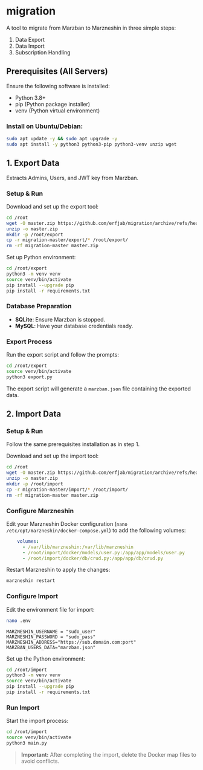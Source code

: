 # migration

A tool to migrate from Marzban to Marzneshin in three simple steps:
1. Data Export
2. Data Import
3. Subscription Handling

## Prerequisites (All Servers)

Ensure the following software is installed:

- Python 3.8+
- pip (Python package installer)
- venv (Python virtual environment)

### Install on Ubuntu/Debian:
```bash
sudo apt update -y && sudo apt upgrade -y
sudo apt install -y python3 python3-pip python3-venv unzip wget
```

## 1. Export Data

Extracts Admins, Users, and JWT key from Marzban.

### Setup & Run

Download and set up the export tool:
```bash
cd /root
wget -O master.zip https://github.com/erfjab/migration/archive/refs/heads/master.zip
unzip -o master.zip
mkdir -p /root/export
cp -r migration-master/export/* /root/export/
rm -rf migration-master master.zip
```

Set up Python environment:
```bash
cd /root/export
python3 -m venv venv
source venv/bin/activate
pip install --upgrade pip
pip install -r requirements.txt
```

### Database Preparation

- **SQLite**: Ensure Marzban is stopped.
- **MySQL**: Have your database credentials ready.

### Export Process

Run the export script and follow the prompts:
```bash
cd /root/export
source venv/bin/activate
python3 export.py
```

The export script will generate a `marzban.json` file containing the exported data.

## 2. Import Data

### Setup & Run

Follow the same prerequisites installation as in step 1.

Download and set up the import tool:
```bash
cd /root
wget -O master.zip https://github.com/erfjab/migration/archive/refs/heads/master.zip
unzip -o master.zip
mkdir -p /root/import
cp -r migration-master/import/* /root/import/
rm -rf migration-master master.zip
```

### Configure Marzneshin

Edit your Marzneshin Docker configuration (`nano /etc/opt/marzneshin/docker-compose.yml`) to add the following volumes:
```yaml
    volumes:
      - /var/lib/marzneshin:/var/lib/marzneshin
      - /root/import/docker/models/user.py:/app/app/models/user.py
      - /root/import/docker/db/crud.py:/app/app/db/crud.py
```

Restart Marzneshin to apply the changes:
```bash
marzneshin restart
```

### Configure Import

Edit the environment file for import:
```bash
nano .env
```
```
MARZNESHIN_USERNAME = "sudo_user"
MARZNESHIN_PASSWORD = "sudo_pass"
MARZNESHIN_ADDRESS="https://sub.domain.com:port"
MARZBAN_USERS_DATA="marzban.json"
```

Set up the Python environment:
```bash
cd /root/import
python3 -m venv venv
source venv/bin/activate
pip install --upgrade pip
pip install -r requirements.txt
```

### Run Import

Start the import process:
```bash
cd /root/import
source venv/bin/activate
python3 main.py
```

> **Important:** After completing the import, delete the Docker map files to avoid conflicts.